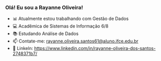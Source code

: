 ### Olá! Eu sou a Rayanne Oliveira!

- 📊 Atualmente estou trabalhando com Gestão de Dados
- 💻 Acadêmica de Sistemas de Informação 6/8
- 📚 Estudando Análise de Dados 
- 📫 Contate-me: rayanne.oliveira.santos61@aluno.ifce.edu.br
- 📲 Linkeln: https://www.linkedin.com/in/rayanne-oliveira-dos-santos-2748371b7/
